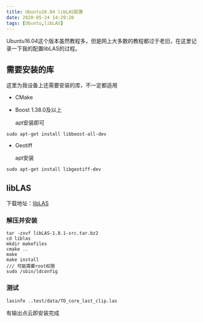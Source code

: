 ```yaml
---
title: Ubuntu16.04 libLAS配置
date: 2020-05-24 14:29:20
tags: [Ubuntu,libLAS]
---
```


Ubuntu16.04这个版本虽然教程多，但是网上大多数的教程都过于老旧，在这里记录一下我的配置libLAS的过程。

## 需要安装的库

这里为我设备上还需要安装的库，不一定都适用

- CMake

- Boost 1.38.0及以上

  apt安装即可

``` Ubuntu
sudo apt-get install libboost-all-dev
```

- Geotiff

  apt安装

``` Ubuntu
sudo apt-get install libgeotiff-dev
```

## libLAS

下载地址：[libLAS](https://liblas.org/download.html)

### 解压并安装

``` Ubuntu
tar -zxvf libLAS-1.8.1-src.tar.bz2
cd liblas
mkdir makefiles
cmake ..
make
make install
/// 可能需要root权限
sudo /sbin/ldconfig
```

### 测试

``` 
lasinfo ..test/data/TO_core_last_clip.las
```

有输出点云即安装完成